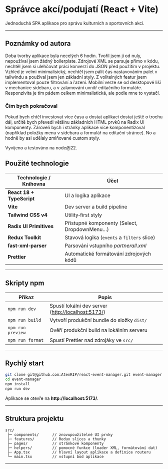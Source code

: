 # Správce akcí/podujatí (React + Vite)

Jednoduchá SPA aplikace pro správu kulturních a sportovních akcí.

---

## Poznámky od autora

Doba tvorby aplikace byla necelých 6 hodin. Tvořil jsem ji od nuly, nepoužíval jsem žádný boilerplate. Zdrojové XML se parsuje přímo v kódu, nechtěl jsem si ulehčovat práci konverzí do JSON před použitím v projektu. Vzhled je velmi minimalisický, nechtěl jsem pálit čas nastavováním palet v tailwindu a používal jsem jen základní styly. Z volitelných featur jsem implementoval pouze filtrování a řazení. Mobilní verze se od desktopové liší v mechanice sidebaru, a v zalamování uvnitř editačního formuláře. Responzivita je tím pádem celkem minimalistická, ale podle mne to vystačí.

### Čím bych pokračoval

Pokud bych chtěl investovat více času a dostat aplikaci dostat ještě o trochu dál, určitě bych převedl většinu základních HTML prvků na Radix UI komponenty. Zároveň bych i stránky aplikace více komponentizoval (například položky menu v sidebaru a formulář na editační stránce). No a hodně by asi udělaly zmiňované custom styly. 

Vyvíjeno a testováno na node@22.

## Použité technologie

| Technologie / Knihovna    | Účel                                         |
|---------------------------|----------------------------------------------|
| **React 18 + TypeScript** | UI a logika aplikace                         |
| **Vite**                  | Dev server a build pipeline                  |
| **Tailwind CSS v4**       | Utility‑first styly                          |
| **Radix UI Primitives**   | Přístupné komponenty (Select, DropdownMenu…) |
| **Redux Toolkit**         | Stavová logika (`events` a `filters` slice)  |
| **fast‑xml‑parser**       | Parsování vstupního *partnerall.xml*         |
| **Prettier**              | Automatické formátování zdrojových kódů      |

---

## Skripty npm

| Příkaz            | Popis                                                |
|-------------------|------------------------------------------------------|
| `npm run dev`     | Spustí lokální dev server (<http://localhost:5173/>) |
| `npm run build`   | Vytvoří produkční bundle do složky `dist/`           |
| `npm run preview` | Ověří produkční build na lokálním serveru            |
| `npm run format`  | Spustí Prettier nad zdrojáky ve `src/`               |

---

## Rychlý start

```bash
git clone git@github.com:AtenRIP/react-event-manager.git event-manager
cd event-manager
npm install
npm run dev
```

Aplikace se otevře na **http://localhost:5173/**.  

---

## Struktura projektu

```
src/
 ├─ components/      // znovupoužitelné UI prvky
 ├─ features/        // Redux slices a thunky
 ├─ pages/           // stránkové komponenty
 ├─ helpers/         // pomocné funkce (loader XML, formátování dat)
 ├─ App.tsx          // hlavní layout aplikace a definice routeru
 └─ main.tsx         // vstupní bod aplikace
```

---
